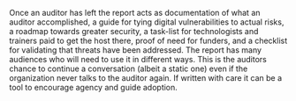 
Once an auditor has left the report acts as documentation of what an auditor accomplished, a guide for tying digital vulnerabilities to actual risks, a roadmap towards greater security, a task-list for technologists and trainers paid to get the host there, proof of need for funders, and a checklist for validating that threats have been addressed. The report has many audiences who will need to use it in different ways. This is the auditors chance to continue a conversation (albeit a static one) even if the organization never talks to the auditor again. If written with care it can be a tool to encourage agency and guide adoption.
